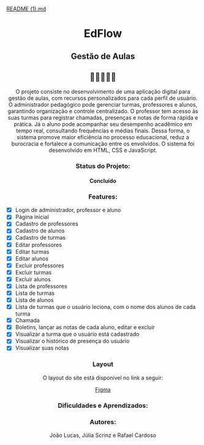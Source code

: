[README (1).md](https://github.com/user-attachments/files/23023992/README.1.md)
<h1 align="center">EdFlow</h1>
<h2 align="center"> Gestão de Aulas </h2>
<h2 align="center">👩‍🏫🏫📖💯</h2>
<p align="center">O projeto consiste no desenvolvimento de uma aplicação digital para gestão de aulas, com recursos personalizados para cada perfil de usuário. O administrador pedagógico pode gerenciar turmas, professores e alunos, garantindo organização e controle centralizado. O professor tem acesso às suas turmas para registrar chamadas, presenças e notas de forma rápida e prática. Já o aluno pode acompanhar seu desempenho acadêmico em tempo real, consultando frequências e médias finais. Dessa forma, o sistema promove maior eficiência no processo educacional, reduz a burocracia e fortalece a comunicação entre os envolvidos. O sistema foi desenvolvido em HTML, CSS e JavaScript.</p>
<h3 align="center">Status do Projeto:</h3>
<h4 align="center">Concluído</h4>
<h3 align="center">Features:</h3>

- [x] Login de administrador, professor e aluno
- [x] Página inicial
- [x] Cadastro de professores
- [x] Cadastro de alunos
- [x] Cadastro de turmas
- [x] Editar professores
- [x] Editar turmas
- [x] Editar alunos
- [x] Excluir professores
- [x] Excluir turmas
- [x] Excluir alunos
- [x] Lista de professores
- [x] Lista de turmas
- [x] Lista de alunos
- [x] Lista de turmas que o usuário leciona, com o nome dos alunos de cada turma
- [x] Chamada
- [x] Boletins, lançar as notas de cada aluno, editar e excluir
- [x] Visualizar a turma que o usuário está cadastrado
- [x] Visualizar o histórico de presença do usuário
- [x] Visualizar suas notas

<h3 align="center">Layout</h3>
<p align="center">O layout do site está disponível no link a seguir:</p>
<a href="https://www.figma.com/design/CqcRcQTHJ0J0qe7kZiAdXJ/SIGEAS?node-id=0-1&p=f&t=g8tcSIEV3zDMKQVM-0"><p align="center">Figma</p></a>

<h3 align="center">Dificuldades e Aprendizados:</h3>
<p align="center"></p>

<h3 align="center">Autores:</h3>
<p align="center">João Lucas, Júlia Scrinz e Rafael Cardoso</p>
